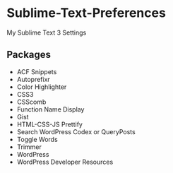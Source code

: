 # Sublime-Text-Preferences
My Sublime Text 3 Settings

## Packages

* ACF Snippets
* Autoprefixr
* Color Highlighter
* CSS3
* CSScomb
* Function Name Display
* Gist
* HTML-CSS-JS Prettify
* Search WordPress Codex or QueryPosts
* Toggle Words
* Trimmer
* WordPress
* WordPress Developer Resources
